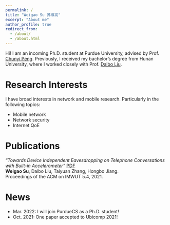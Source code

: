 ```yaml
---
permalink: /
title: "Weigao Su 苏维高"
excerpt: "About me"
author_profile: true
redirect_from: 
  - /about/
  - /about.html
---
```


Hi! I am an incoming Ph.D. student at Purdue University, advised by Prof. [Chunyi Peng](https://www.cs.purdue.edu/homes/chunyi/). Previously, I received my bachelor’s degree from Hunan University, where I worked closely with Prof. [Daibo Liu](https://sites.google.com/site/dbliuuestc/home). 
<!-- This is my [CV](https://github.com/wegul/wegul/raw/main/files/weigaosu_CV.pdf). -->

<!-- *I will join Purdue University in 2022Fall for Ph.D. study. Boiler Up!!!* -->




Research Interests
======
I have broad interests in network and mobile research. Particularly in the following topics:   
- Mobile network  
- Network security  
- Internet QoE

<!-- I also have keen appetite for many other areas. Check my [personal insights](https://wegul.github.io/wegul/year-archive/) of some recent works and feel free to leave a message, I would be more than happy to share my thoughts. -->

Publications
======
*“Towards Device Independent Eavesdropping on Telephone Conversations with Built-in Accelerometer”*  [PDF](https://github.com/wegul/wegul/raw/main/files/Vibphone_arxiv.pdf)  
**Weigao Su**, Daibo Liu, Taiyuan Zhang, Hongbo Jiang.  
Proceedings of the ACM on IMWUT 5.4, 2021.


<!-- Current Project
======  
*Optimizing Video Streaming for High-speed Rails*  
- Modeled TCP measurements in high speed rails to disclose the root cause of network degradation.
- Researched LTE behavior with worsened channel quality.
- Revisited current ABR strategies to show the underlying  deficiency.
- Designed a crowdsourcing-based video delivery framework to ensure QoE for passengers on HSR. -->

News  
======
* Mar. 2022: I will join PurdueCS as a Ph.D. student!  
* Oct. 2021: One paper accepted to Ubicomp 2021!  

<!-- * Aug. 2021: I received a second prize in [National College Student Information Security Contest](http://www.ciscn.cn/)!   -->
<!-- * Sept. 2020: Our team won multiple national prizes in [RoboMaster 2020](https://www.robomaster.com/en-US/robo/overview?djifrom=nav)! -->
<!-- * Jul. 2020: I joined Networking and Smarting Sensing Systems research group as a research assistant. -->
<!-- * Dec. 2019: I won a provincial outstanding winner and a national second prize in [FILTRP Public Speaking Contest](https://uchallenge.unipus.cn/2021/news/)! -->
